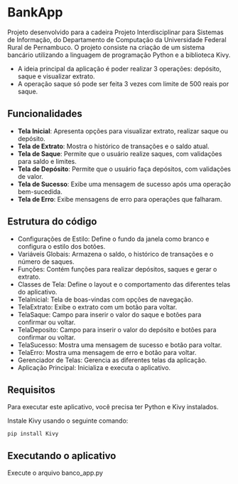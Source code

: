 
# BankApp

Projeto desenvolvido para a cadeira Projeto Interdisciplinar para Sistemas de Informação, do Departamento de Computação da Universidade Federal Rural de Pernambuco. O projeto consiste na criação de um sistema bancário utilizando a linguagem de programação Python e a biblioteca Kivy.

* A ideia principal da aplicação é poder realizar 3 operações: depósito, saque e visualizar extrato.
* A operação saque só pode ser feita 3 vezes com limite de 500 reais por saque.

## Funcionalidades

* **Tela Inicial**: Apresenta opções para visualizar extrato, realizar saque ou depósito.
* **Tela de Extrato**: Mostra o histórico de transações e o saldo atual.
* **Tela de Saque**: Permite que o usuário realize saques, com validações para saldo e limites.
* **Tela de Depósito**: Permite que o usuário faça depósitos, com validações de valor.
* **Tela de Sucesso**: Exibe uma mensagem de sucesso após uma operação bem-sucedida.
* **Tela de Erro**: Exibe mensagens de erro para operações que falharam.


## Estrutura do código

* Configurações de Estilo: Define o fundo da janela como branco e configura o estilo dos botões.
* Variáveis Globais: Armazena o saldo, o histórico de transações e o número de saques.
* Funções: Contém funções para realizar depósitos, saques e gerar o extrato.
* Classes de Tela: Define o layout e o comportamento das diferentes telas do aplicativo.
* TelaInicial: Tela de boas-vindas com opções de navegação.
* TelaExtrato: Exibe o extrato com um botão para voltar.
* TelaSaque: Campo para inserir o valor do saque e botões para confirmar ou voltar.
* TelaDeposito: Campo para inserir o valor do depósito e botões para confirmar ou voltar.
* TelaSucesso: Mostra uma mensagem de sucesso e botão para voltar.
* TelaErro: Mostra uma mensagem de erro e botão para voltar.
* Gerenciador de Telas: Gerencia as diferentes telas da aplicação.
* Aplicação Principal: Inicializa e executa o aplicativo.
## Requisitos

Para executar este aplicativo, você precisa ter Python e Kivy instalados.

Instale Kivy usando o seguinte comando:
```
pip install Kivy
```

## Executando o aplicativo

Execute o arquivo banco_app.py
